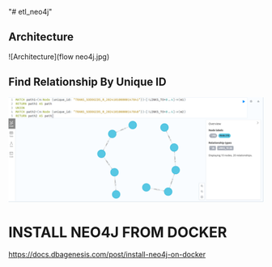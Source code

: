 "# etl_neo4j" 

## Architecture
![Architecture](flow neo4j.jpg)

## Find Relationship By Unique ID
![Find Relationship By Unique ID](find_relations_by_unique_id.PNG)


# INSTALL NEO4J FROM DOCKER
https://docs.dbagenesis.com/post/install-neo4j-on-docker


